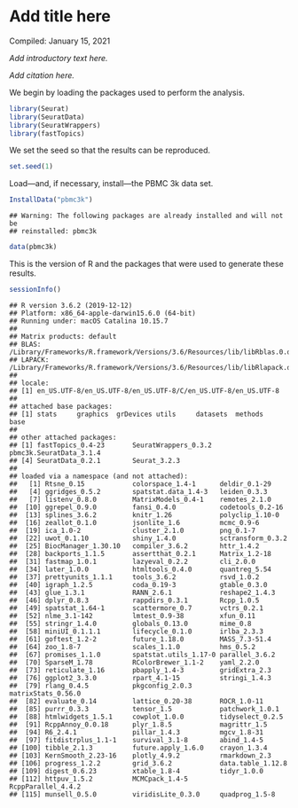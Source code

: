 Add title here
================
Compiled: January 15, 2021

*Add introductory text here.*

*Add citation here.*

We begin by loading the packages used to perform the analysis.

``` r
library(Seurat)
library(SeuratData)
library(SeuratWrappers)
library(fastTopics)
```

We set the seed so that the results can be reproduced.

``` r
set.seed(1)
```

Load—and, if necessary, install—the PBMC 3k data
    set.

``` r
InstallData("pbmc3k")
```

    ## Warning: The following packages are already installed and will not be
    ## reinstalled: pbmc3k

``` r
data(pbmc3k)
```

This is the version of R and the packages that were used to generate
these results.

``` r
sessionInfo()
```

    ## R version 3.6.2 (2019-12-12)
    ## Platform: x86_64-apple-darwin15.6.0 (64-bit)
    ## Running under: macOS Catalina 10.15.7
    ## 
    ## Matrix products: default
    ## BLAS:   /Library/Frameworks/R.framework/Versions/3.6/Resources/lib/libRblas.0.dylib
    ## LAPACK: /Library/Frameworks/R.framework/Versions/3.6/Resources/lib/libRlapack.dylib
    ## 
    ## locale:
    ## [1] en_US.UTF-8/en_US.UTF-8/en_US.UTF-8/C/en_US.UTF-8/en_US.UTF-8
    ## 
    ## attached base packages:
    ## [1] stats     graphics  grDevices utils     datasets  methods   base     
    ## 
    ## other attached packages:
    ## [1] fastTopics_0.4-23       SeuratWrappers_0.3.2    pbmc3k.SeuratData_3.1.4
    ## [4] SeuratData_0.2.1        Seurat_3.2.3           
    ## 
    ## loaded via a namespace (and not attached):
    ##   [1] Rtsne_0.15            colorspace_1.4-1      deldir_0.1-29        
    ##   [4] ggridges_0.5.2        spatstat.data_1.4-3   leiden_0.3.3         
    ##   [7] listenv_0.8.0         MatrixModels_0.4-1    remotes_2.1.0        
    ##  [10] ggrepel_0.9.0         fansi_0.4.0           codetools_0.2-16     
    ##  [13] splines_3.6.2         knitr_1.26            polyclip_1.10-0      
    ##  [16] zeallot_0.1.0         jsonlite_1.6          mcmc_0.9-6           
    ##  [19] ica_1.0-2             cluster_2.1.0         png_0.1-7            
    ##  [22] uwot_0.1.10           shiny_1.4.0           sctransform_0.3.2    
    ##  [25] BiocManager_1.30.10   compiler_3.6.2        httr_1.4.2           
    ##  [28] backports_1.1.5       assertthat_0.2.1      Matrix_1.2-18        
    ##  [31] fastmap_1.0.1         lazyeval_0.2.2        cli_2.0.0            
    ##  [34] later_1.0.0           htmltools_0.4.0       quantreg_5.54        
    ##  [37] prettyunits_1.1.1     tools_3.6.2           rsvd_1.0.2           
    ##  [40] igraph_1.2.5          coda_0.19-3           gtable_0.3.0         
    ##  [43] glue_1.3.1            RANN_2.6.1            reshape2_1.4.3       
    ##  [46] dplyr_0.8.3           rappdirs_0.3.1        Rcpp_1.0.5           
    ##  [49] spatstat_1.64-1       scattermore_0.7       vctrs_0.2.1          
    ##  [52] nlme_3.1-142          lmtest_0.9-38         xfun_0.11            
    ##  [55] stringr_1.4.0         globals_0.13.0        mime_0.8             
    ##  [58] miniUI_0.1.1.1        lifecycle_0.1.0       irlba_2.3.3          
    ##  [61] goftest_1.2-2         future_1.18.0         MASS_7.3-51.4        
    ##  [64] zoo_1.8-7             scales_1.1.0          hms_0.5.2            
    ##  [67] promises_1.1.0        spatstat.utils_1.17-0 parallel_3.6.2       
    ##  [70] SparseM_1.78          RColorBrewer_1.1-2    yaml_2.2.0           
    ##  [73] reticulate_1.16       pbapply_1.4-3         gridExtra_2.3        
    ##  [76] ggplot2_3.3.0         rpart_4.1-15          stringi_1.4.3        
    ##  [79] rlang_0.4.5           pkgconfig_2.0.3       matrixStats_0.56.0   
    ##  [82] evaluate_0.14         lattice_0.20-38       ROCR_1.0-11          
    ##  [85] purrr_0.3.3           tensor_1.5            patchwork_1.0.1      
    ##  [88] htmlwidgets_1.5.1     cowplot_1.0.0         tidyselect_0.2.5     
    ##  [91] RcppAnnoy_0.0.18      plyr_1.8.5            magrittr_1.5         
    ##  [94] R6_2.4.1              pillar_1.4.3          mgcv_1.8-31          
    ##  [97] fitdistrplus_1.1-1    survival_3.1-8        abind_1.4-5          
    ## [100] tibble_2.1.3          future.apply_1.6.0    crayon_1.3.4         
    ## [103] KernSmooth_2.23-16    plotly_4.9.2          rmarkdown_2.3        
    ## [106] progress_1.2.2        grid_3.6.2            data.table_1.12.8    
    ## [109] digest_0.6.23         xtable_1.8-4          tidyr_1.0.0          
    ## [112] httpuv_1.5.2          MCMCpack_1.4-5        RcppParallel_4.4.2   
    ## [115] munsell_0.5.0         viridisLite_0.3.0     quadprog_1.5-8
